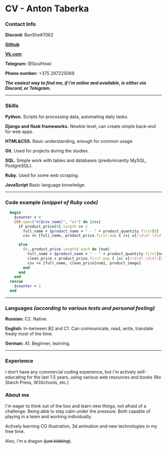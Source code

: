 # CV - **Anton Taberka** 

### Contact Info
**Discord:** BanShe#7062

[**Github**](https://github.com/LonelyDragoness)

[**Vk.com**](https://vk.com/midnight_pulse)

**Telegram:** @SoulHowl

**Phone number:** +375 297225069

_**The easiest way to find me, if i'm online and available, is either via Discord, or Telegram.**_

<hr>

### Skills

**Python.** Scripts for processing data, automating daily tasks.

**Django and flask frameworks.** Newbie level, can create simple back-end for web apps.

**HTML&CSS.** Basic understanding, enough for common usage.

**Git.** Used for projects during the studies.

**SQL.** Simple work with tables and databases (predominantly MySQL, PostgreSQL).

**Ruby.** Used for some web scraping.

**JavaScript** Basic language knowledge.

<hr>

### Code example _(snippet of Ruby code)_
```ruby
  begin
    $counter = 0
    CSV.open("#{$csv_name}", "a+") do |csv|
      if product_price[0].length == 1
        full_name = $product_name + " - " + product_quantity.first[0]
        csv << [full_name, product_price.first.map { |x| x[/\d\d?.\d\d?/]}[0], product_image]

      else
        (0..product_price.length).each do |num|
          full_name = $product_name + " - " + product_quantity.first[num]
          clean_price = product_price.first.map { |x| x[/\d\d?.\d\d?/]}
          csv << [full_name, clean_price[num], product_image]
        end
      end
    end
  rescue
    $counter = 1
  end

```

<hr>

### Languages _(according to various tests and personal feeling)_
**Russian:**  C2. Native.

**English:** In-between B2 and C1. Can communicate, read, write, translate freely most of the time.

**German:** A1. Beginner, learning.

<hr>

### Experience
I don't have any commercial coding experience, but i'm actively self-educating for the last 1.5 years, using 
various web resources and books (No Starch Press, W3Schools, etc.)

### About me
I'm eager to think out of the box and learn new things, not afraid of a challenge. 
Being able to stay calm under the pressure. Both capable of playing in a team and working individually.

Actively learning CG illustration, 3d animation and new technologies in my free time.

Also, i'm a dragon ~~(just kidding)~~.

